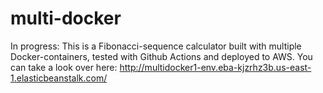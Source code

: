 # multi-docker

In progress: This is a Fibonacci-sequence calculator built with multiple Docker-containers, tested with Github Actions and deployed to AWS.
You can take a look over here: http://multidocker1-env.eba-kjzrhz3b.us-east-1.elasticbeanstalk.com/
